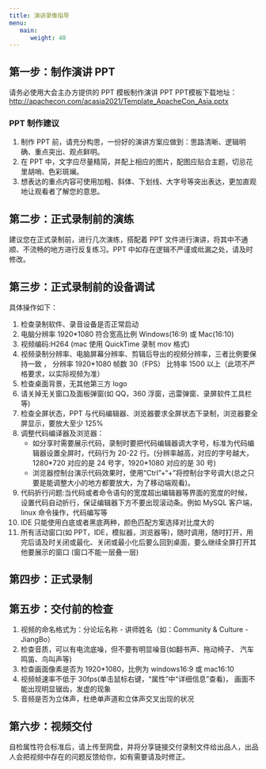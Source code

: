 ```yaml
---
title: 演讲录像指导
menu:
   main:
      weight: 40
---
```

## 第一步：制作演讲 PPT
请务必使用大会主办方提供的 PPT 模板制作演讲 PPT
PPT模板下载地址：
http://apachecon.com/acasia2021/Template_ApacheCon_Asia.pptx

### PPT 制作建议
1. 制作 PPT 前，请充分构思，一份好的演讲方案应做到：思路清晰、逻辑明确、重点突出、观点鲜明。
2. 在 PPT 中，文字应尽量精简，并配上相应的图片，配图应贴合主题，切忌花里胡哨、色彩斑斓。
3. 想表达的重点内容可使用加粗、斜体、下划线、大字号等突出表达，更加直观地让观看者了解您的意思。

## 第二步：正式录制前的演练
建议您在正式录制前，进行几次演练，搭配着 PPT 文件进行演讲，将其中不通顺、不流畅的地方进行反复练习。PPT 中如存在逻辑不严谨或纰漏之处，请及时修改。

## 第三步：正式录制前的设备调试
具体操作如下：
1. 检查录制软件、录音设备是否正常启动
2. 电脑分辨率 1920\*1080 符合宽高比例 Windows(16:9) 或 Mac(16:10)
3. 视频编码:H264 (mac 使用 QuickTime 录制 mov 格式)
4. 视频录制分辨率、电脑屏幕分辨率、剪辑后导出的视频分辨率，三者比例要保持一致 ， 分辨率 1920\*1080 帧数 30（FPS） 比特率 1500 以上（此项不严格要求，以实际视频为准）
5. 检查桌面背景，无其他第三方 logo
6. 请关掉无关窗口及面板弹窗(如 QQ，360 浮窗，迅雷弹窗、录屏软件工具栏等)
7. 检查全屏状态，PPT 与代码编辑器、浏览器要求全屏状态下录制，浏览器要全屏显示，要放大至少 125%
8. 调整代码编译器及浏览器：
   * 如分享时需要展示代码，录制时要把代码编辑器调大字号，标准为代码编辑器设置全屏时，代码行为 20-22 行。(分辨率越高，对应的字号越大，1280\*720 对应的是 24 号字，1920\*1080 对应的是 30 号)
   * 浏览器控制台演示代码效果时，使用“Ctrl”+“+”将控制台字号调大(总之只要是能调整大小的地方都要放大，为了移动端观看)。
9. 代码折行问题:当代码或者命令语句的宽度超出编辑器等界面的宽度的时候， 设置代码自动折行，保证编辑器下方不要出现滚动条。例如 MySQL 客户端，linux 命令操作，代码编写等
10. IDE 只能使用白底或者黑底两种，颜色匹配方案选择对比度大的
11. 所有活动窗口(如 PPT，IDE，模拟器，浏览器等)，随时调用，随时打开，用完后请及时关闭或最化、关闭或最小化后要么回到桌面，要么继续全屏打开其他要展示的窗口 (窗口不能一层叠一层)

## 第四步：正式录制

## 第五步：交付前的检查
1. 视频的命名格式为：分论坛名称 - 讲师姓名（如：Community & Culture - JiangBo）
2. 检查音质，可以有电流底噪，但不要有明显噪音(如翻书声、拖动椅子、 汽车鸣笛、鸟叫声等)
3. 检查画面像素是否为 1920\*1080，比例为 windows16:9 或 mac16:10
4. 视频帧速率不低于 30fps(单击鼠标右键，“属性”中“详细信息”查看)， 画面不能出现明显锯齿，发虚的现象
5. 音频是否为立体声，杜绝单声道和立体声交叉出现的状况

## 第六步：视频交付
自检属性符合标准后，请上传至网盘，并将分享链接交付录制文件给出品人，出品人会把视频中存在的问题反馈给你，如有需要请及时修正。
